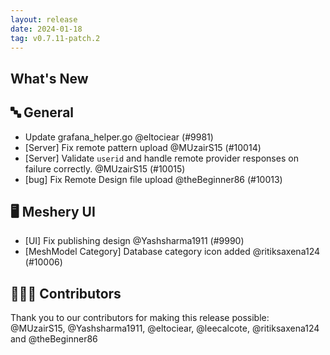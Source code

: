 ```yaml
---
layout: release
date: 2024-01-18
tag: v0.7.11-patch.2
---
```


## What's New
## 🔤 General
- Update grafana_helper.go @eltociear (#9981)
- [Server] Fix remote pattern upload @MUzairS15 (#10014)
- [Server] Validate `userid` and handle remote provider responses on failure correctly. @MUzairS15 (#10015)
- [bug] Fix Remote Design file upload @theBeginner86 (#10013)

## 🖥 Meshery UI

- [UI] Fix publishing design @Yashsharma1911 (#9990)
- [MeshModel Category] Database category icon added  @ritiksaxena124 (#10006)

## 👨🏽‍💻 Contributors

Thank you to our contributors for making this release possible:
@MUzairS15, @Yashsharma1911, @eltociear, @leecalcote, @ritiksaxena124 and @theBeginner86
